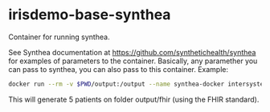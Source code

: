 # irisdemo-base-synthea

Container for running synthea.

See Synthea documentation at https://github.com/synthetichealth/synthea for examples of parameters to the container. Basically, any paramether you can pass to synthea, you can also pass to this container. Example:

```bash
docker run --rm -v $PWD/output:/output --name synthea-docker intersystemsdc/irisdemo-base-synthea:version-1.2.4 -p 5
```

This will generate 5 patients on folder output/fhir (using the FHIR standard).
